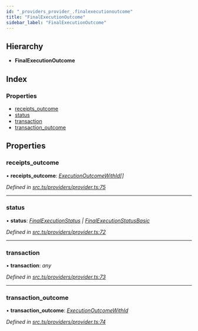 ```yaml
---
id: "_providers_provider_.finalexecutionoutcome"
title: "FinalExecutionOutcome"
sidebar_label: "FinalExecutionOutcome"
---
```


## Hierarchy

* **FinalExecutionOutcome**

## Index

### Properties

* [receipts_outcome](_providers_provider_.finalexecutionoutcome.md#receipts_outcome)
* [status](_providers_provider_.finalexecutionoutcome.md#status)
* [transaction](_providers_provider_.finalexecutionoutcome.md#transaction)
* [transaction_outcome](_providers_provider_.finalexecutionoutcome.md#transaction_outcome)

## Properties

###  receipts_outcome

• **receipts_outcome**: *[ExecutionOutcomeWithId](_providers_provider_.executionoutcomewithid.md)[]*

*Defined in [src.ts/providers/provider.ts:75](https://github.com/nearprotocol/nearlib/blob/bf1ce09/src.ts/providers/provider.ts#L75)*

___

###  status

• **status**: *[FinalExecutionStatus](_providers_provider_.finalexecutionstatus.md) | [FinalExecutionStatusBasic](../enums/_providers_provider_.finalexecutionstatusbasic.md)*

*Defined in [src.ts/providers/provider.ts:72](https://github.com/nearprotocol/nearlib/blob/bf1ce09/src.ts/providers/provider.ts#L72)*

___

###  transaction

• **transaction**: *any*

*Defined in [src.ts/providers/provider.ts:73](https://github.com/nearprotocol/nearlib/blob/bf1ce09/src.ts/providers/provider.ts#L73)*

___

###  transaction_outcome

• **transaction_outcome**: *[ExecutionOutcomeWithId](_providers_provider_.executionoutcomewithid.md)*

*Defined in [src.ts/providers/provider.ts:74](https://github.com/nearprotocol/nearlib/blob/bf1ce09/src.ts/providers/provider.ts#L74)*
